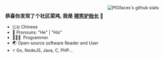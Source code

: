 <img align="right" src="https://github-readme-stats.vercel.app/api?username=PIGfaces&show_icons=true&theme=vue" alt="PIGfaces's github stats" />

### 恭喜你发现了个社区菜鸡, 我是 [猪笑驴脸长](https://zh.m.wikipedia.org/zh-sg/%E7%8C%AA) 🎉

- 🇨🇳 Chinese
- 👔 Pronouns: "He" | "His"
- 🧑🏻‍💻 &nbsp;Programmer
- 🌏 Open-source software Reader and User
- ⚡ Go, NodeJS, Java, C, PHP...